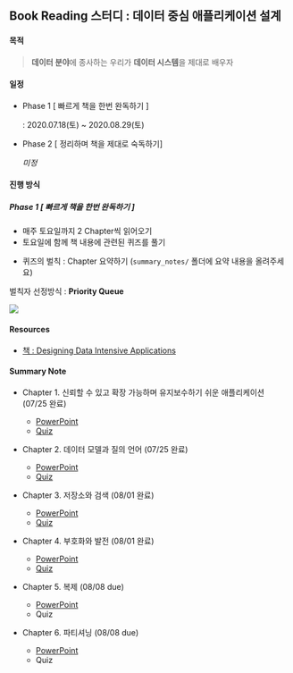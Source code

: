 ## Book Reading 스터디 : 데이터 중심 애플리케이션 설계

#### **목적**

> **데이터 분야**에 종사하는 우리가 **데이터 시스템**을 제대로 배우자


#### **일정**

- Phase 1 [ 빠르게 책을 한번 완독하기 ]
  
  : 2020.07.18(토) ~ 2020.08.29(토)

- Phase 2 [ 정리하며 책을 제대로 숙독하기]

  *미정*


#### **진행 방식**

##### Phase 1 [ 빠르게 책을 한번 완독하기 ]

- 매주 토요일까지 2 Chapter씩 읽어오기
- 토요일에 함께 책 내용에 관련된 퀴즈를 풀기

* 퀴즈의 벌칙 : Chapter 요약하기 (`summary_notes/` 폴더에 요약 내용을 올려주세요)

벌칙자 선정방식 : **Priority Queue**

![](https://imgur.com/yQBChJ4.png)

#### Resources

* [책 : Designing Data Intensive Applications](https://github.com/data-system-wiki/designing-data-intensive-applications/blob/master/resources/Designing%20Data%20Intensive%20Applications.pdf)

#### **Summary Note**

* Chapter 1.  신뢰할 수 있고 확장 가능하며 유지보수하기 쉬운 애플리케이션 (07/25 완료)
    - [PowerPoint](https://github.com/data-system-wiki/designing-data-intensive-applications/blob/master/resources/chapter%201%20summary.pptx)
    - [Quiz](https://forms.gle/s28yC7jdSJGoQgxD6)
    
* Chapter 2. 데이터 모델과 질의 언어 (07/25 완료)
    - [PowerPoint](https://github.com/data-system-wiki/designing-data-intensive-applications/blob/master/resources/chapter%202%20summary.pptx)    
    - [Quiz](https://forms.gle/QSNVRhdDCtFaU3Cd7)
    
* Chapter 3. 저장소와 검색 (08/01 완료)
    - [PowerPoint](https://github.com/data-system-wiki/designing-data-intensive-applications/blob/master/resources/chapter%203%20summary.pptx)    
    - [Quiz](https://forms.gle/yoT5ZyPTDao1sZgS8)

* Chapter 4. 부호화와 발전 (08/01 완료)
    - [PowerPoint](https://github.com/data-system-wiki/designing-data-intensive-applications/blob/master/resources/chapter%204%20summary.pptx)    
    - [Quiz](https://forms.gle/nu6udEJk9XWBUE9a8)

* Chapter 5. 복제 (08/08 due)
    - [PowerPoint](https://github.com/data-system-wiki/designing-data-intensive-applications/blob/master/resources/chapter%205%20summary.pptx)    
    - Quiz

* Chapter 6. 파티셔닝 (08/08 due)
    - [PowerPoint](https://github.com/data-system-wiki/designing-data-intensive-applications/blob/master/resources/chapter%206%20summary.pptx)   
    - Quiz

